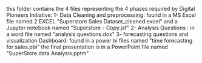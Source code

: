 this folder contains the 4 files representing the 4 phases required by Digital Pioneers Initiative:
1- Data Cleaning and preprocessing:  found in a MS Excel file named  2 EXCEL   "Superstore Sales Dataset_cleaned.excel" and a Jupyter notebook named "Superstore - Copy.jsf"
2- Analysis Questions : in a word file named "analysis questions.dox"
3- forecasting questions and visualization Dashboard: found in a power bi files named "time forecasting for sales.pbi"
the final presentation is in a PowerPoint file named "SuperStore data Analysis.pptm"
